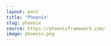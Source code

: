 ```yaml
---
layout: post
title: "Phoenix"
slug: phoenix
source: https://phoenixframework.com/
image: phoenix.png
---
```

